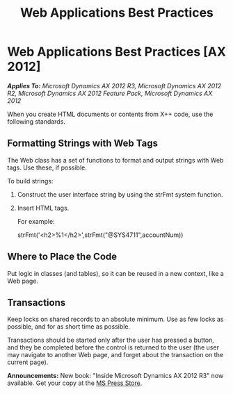 ﻿---
title: Web Applications Best Practices
TOCTitle: Web
ms:assetid: 80367d2c-d218-4e51-a290-8f5d1bf93f1a
ms:mtpsurl: https://msdn.microsoft.com/en-us/library/Aa657049(v=AX.60)
ms:contentKeyID: 35246136
ms.date: 05/18/2015
mtps_version: v=AX.60
---

# Web Applications Best Practices [AX 2012]


_**Applies To:** Microsoft Dynamics AX 2012 R3, Microsoft Dynamics AX 2012 R2, Microsoft Dynamics AX 2012 Feature Pack, Microsoft Dynamics AX 2012_

When you create HTML documents or contents from X++ code, use the following standards.

## Formatting Strings with Web Tags

The Web class has a set of functions to format and output strings with Web tags. Use these, if possible.

To build strings:

1.  Construct the user interface string by using the strFmt system function.

2.  Insert HTML tags.
    
    For example:
    
    strFmt('\<h2\>%1\</h2\>',strFmt("@SYS4711",accountNum))

## Where to Place the Code

Put logic in classes (and tables), so it can be reused in a new context, like a Web page.

## Transactions

Keep locks on shared records to an absolute minimum. Use as few locks as possible, and for as short time as possible.

Transactions should be started only after the user has pressed a button, and they be completed before the control is returned to the user (the user may navigate to another Web page, and forget about the transaction on the current page).

  
**Announcements:** New book: "Inside Microsoft Dynamics AX 2012 R3" now available. Get your copy at the [MS Press Store](https://www.microsoftpressstore.com/store/inside-microsoft-dynamics-ax-2012-r3-9780735685109).

